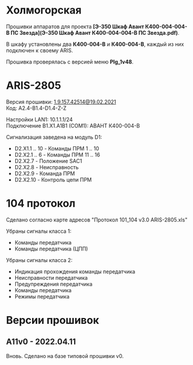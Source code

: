 ﻿Холмогорская
============

Прошивки аппаратов для проекта **[Э-350 Шкаф Авант К400-004-004-В ПС Звезда](Э-350 Шкаф Авант К400-004-004-В ПС Звезда.pdf)**.

В шкафу установлены два **К400-004-В** и **К400-004-В**, каждый из них подключен к своему ARIS.

Прошивка проверялась с версией меню **PIg_1v48**.


# ARIS-2805

Версия прошивки: 1.9.157.42514@19.02.2021  
Код: A2.4-B1.4-D1.4-Z-Z

Настройки LAN1: 10.1.1.1/24  
Подключение B1.X1.A1B1 (COM1): АВАНТ К400-004-В  

Cигнализация заведена на модуль D1:
- D2.X1.1 .. 10 - Команды ПРМ 1 .. 10
- D2.X2.1 .. 6  - Команды ПРМ 11 .. 16
- D2.X2.7 - Положение SAC1
- D2.X2.8 - Неисправность
- D2.X2.9 - Команда ПРМ
- D2.X2.10 - Контроль цепи ПРМ


# 104 протокол

Сделано согласно карте адресов "Протокол 101_104 v3.0 ARIS-2805.xls"

Убраны сигналы класса 1:
- Команды передатчика
- Команды передатчика (ЦПП)

Убраны сигналы класса 2:
- Индикация прохождения команды передатчика
- Неисправности передатчика
- Предупреждения передатчика
- Команды передатчика
- Режимы передатчика


# Версии прошивок

## A11v0 - 2022.04.11

Вновь.
Сделано на базе типовой прошивки v0.

